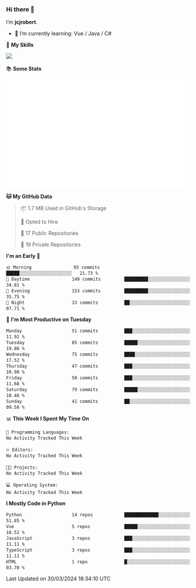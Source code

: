 ### Hi there 👋

I’m **jcjrobert**.

- 🌱 I’m currently learning: Vue / Java / C#

🌟 **My Skills**

![](https://img.shields.io/badge/-Python-3e74a2?style=flat-square&logo=Python&logoColor=fff)

📚 **Some Stats**

![](https://github.com/jcjrobert/github-stats/blob/master/generated/overview.svg)

<!--START_SECTION:waka-->
**🐱 My GitHub Data** 

> 📦 1.7 MB Used in GitHub's Storage 
 > 
> 💼 Opted to Hire
 > 
> 📜 17 Public Repositories 
 > 
> 🔑 19 Private Repositories 
 > 
**I'm an Early 🐤** 

```text
🌞 Morning                93 commits          █████░░░░░░░░░░░░░░░░░░░░   21.73 % 
🌆 Daytime                149 commits         █████████░░░░░░░░░░░░░░░░   34.81 % 
🌃 Evening                153 commits         █████████░░░░░░░░░░░░░░░░   35.75 % 
🌙 Night                  33 commits          ██░░░░░░░░░░░░░░░░░░░░░░░   07.71 % 
```
📅 **I'm Most Productive on Tuesday** 

```text
Monday                   51 commits          ███░░░░░░░░░░░░░░░░░░░░░░   11.92 % 
Tuesday                  85 commits          █████░░░░░░░░░░░░░░░░░░░░   19.86 % 
Wednesday                75 commits          ████░░░░░░░░░░░░░░░░░░░░░   17.52 % 
Thursday                 47 commits          ███░░░░░░░░░░░░░░░░░░░░░░   10.98 % 
Friday                   50 commits          ███░░░░░░░░░░░░░░░░░░░░░░   11.68 % 
Saturday                 79 commits          █████░░░░░░░░░░░░░░░░░░░░   18.46 % 
Sunday                   41 commits          ██░░░░░░░░░░░░░░░░░░░░░░░   09.58 % 
```


📊 **This Week I Spent My Time On** 

```text
💬 Programming Languages: 
No Activity Tracked This Week

🔥 Editors: 
No Activity Tracked This Week

🐱‍💻 Projects: 
No Activity Tracked This Week

💻 Operating System: 
No Activity Tracked This Week
```

**I Mostly Code in Python** 

```text
Python                   14 repos            █████████████░░░░░░░░░░░░   51.85 % 
Vue                      5 repos             █████░░░░░░░░░░░░░░░░░░░░   18.52 % 
JavaScript               3 repos             ███░░░░░░░░░░░░░░░░░░░░░░   11.11 % 
TypeScript               3 repos             ███░░░░░░░░░░░░░░░░░░░░░░   11.11 % 
HTML                     1 repo              █░░░░░░░░░░░░░░░░░░░░░░░░   03.70 % 
```




 Last Updated on 30/03/2024 18:34:10 UTC
<!--END_SECTION:waka-->
